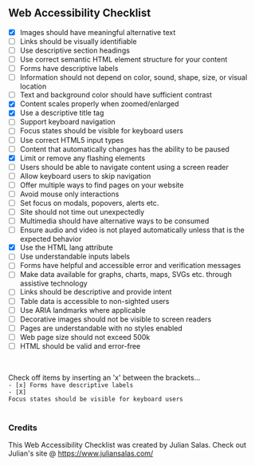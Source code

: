 ## Web Accessibility Checklist

- [x] Images should have meaningful alternative text
- [ ] Links should be visually identifiable
- [ ] Use descriptive section headings
- [ ] Use correct semantic HTML element structure for your content
- [ ] Forms have descriptive labels
- [ ] Information should not depend on color, sound, shape, size, or visual location
- [ ] Text and background color should have sufficient contrast
- [x] Content scales properly when zoomed/enlarged
- [x] Use a descriptive title tag
- [ ] Support keyboard navigation
- [ ] Focus states should be visible for keyboard users
- [ ] Use correct HTML5 input types
- [ ] Content that automatically changes has the ability to be paused
- [x] Limit or remove any flashing elements
- [ ] Users should be able to navigate content using a screen reader
- [ ] Allow keyboard users to skip navigation
- [ ] Offer multiple ways to find pages on your website
- [ ] Avoid mouse only interactions
- [ ] Set focus on modals, popovers, alerts etc.
- [ ] Site should not time out unexpectedly
- [ ] Multimedia should have alternative ways to be consumed
- [ ] Ensure audio and video is not played automatically unless that is the expected behavior
- [x] Use the HTML lang attribute
- [ ] Use understandable inputs labels
- [ ] Forms have helpful and accessible error and verification messages
- [ ] Make data available for graphs, charts, maps, SVGs etc. through assistive technology
- [ ] Links should be descriptive and provide intent
- [ ] Table data is accessible to non-sighted users
- [ ] Use ARIA landmarks where applicable
- [ ] Decorative images should not be visible to screen readers
- [ ] Pages are understandable with no styles enabled
- [ ] Web page size should not exceed 500k
- [ ] HTML should be valid and error-free

<br/>

Check off items by inserting an 'x' between the brackets...<br/>
<code>- [x] Forms have descriptive labels </code> <br/>
<code>- [X] Focus states should be visible for keyboard users </code> <br/><br/>

### Credits
This Web Accessibility Checklist was created by Julian Salas.
Check out Julian's site @ https://www.juliansalas.com/
